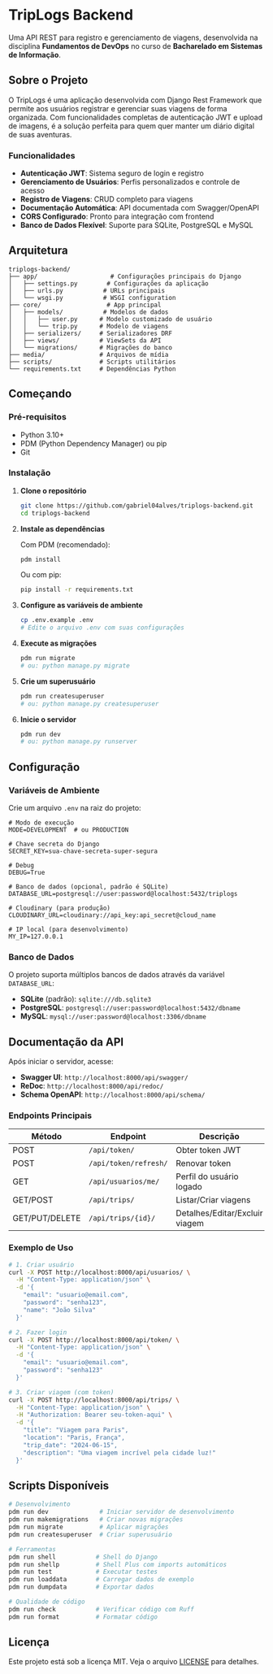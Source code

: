 # TripLogs Backend

Uma API REST para registro e gerenciamento de viagens, desenvolvida na disciplina **Fundamentos de DevOps** no curso de **Bacharelado em Sistemas de Informação**.

## Sobre o Projeto

O TripLogs é uma aplicação desenvolvida com Django Rest Framework que permite aos usuários registrar e gerenciar suas viagens de forma organizada. Com funcionalidades completas de autenticação JWT e upload de imagens, é a solução perfeita para quem quer manter um diário digital de suas aventuras.

### Funcionalidades

- **Autenticação JWT**: Sistema seguro de login e registro
- **Gerenciamento de Usuários**: Perfis personalizados e controle de acesso
- **Registro de Viagens**: CRUD completo para viagens
- **Documentação Automática**: API documentada com Swagger/OpenAPI
- **CORS Configurado**: Pronto para integração com frontend
- **Banco de Dados Flexível**: Suporte para SQLite, PostgreSQL e MySQL

## Arquitetura

```
triplogs-backend/
├── app/                    # Configurações principais do Django
│   ├── settings.py        # Configurações da aplicação
│   ├── urls.py           # URLs principais
│   └── wsgi.py           # WSGI configuration
├── core/                  # App principal
│   ├── models/           # Modelos de dados
│   │   ├── user.py      # Modelo customizado de usuário
│   │   └── trip.py      # Modelo de viagens
│   ├── serializers/     # Serializadores DRF
│   ├── views/           # ViewSets da API
│   └── migrations/      # Migrações do banco
├── media/               # Arquivos de mídia
├── scripts/             # Scripts utilitários
└── requirements.txt     # Dependências Python
```

## Começando

### Pré-requisitos

- Python 3.10+
- PDM (Python Dependency Manager) ou pip
- Git

### Instalação

1. **Clone o repositório**

   ```bash
   git clone https://github.com/gabriel04alves/triplogs-backend.git
   cd triplogs-backend
   ```

2. **Instale as dependências**

   Com PDM (recomendado):

   ```bash
   pdm install
   ```

   Ou com pip:

   ```bash
   pip install -r requirements.txt
   ```

3. **Configure as variáveis de ambiente**

   ```bash
   cp .env.example .env
   # Edite o arquivo .env com suas configurações
   ```

4. **Execute as migrações**

   ```bash
   pdm run migrate
   # ou: python manage.py migrate
   ```

5. **Crie um superusuário**

   ```bash
   pdm run createsuperuser
   # ou: python manage.py createsuperuser
   ```

6. **Inicie o servidor**
   ```bash
   pdm run dev
   # ou: python manage.py runserver
   ```

## Configuração

### Variáveis de Ambiente

Crie um arquivo `.env` na raiz do projeto:

```env
# Modo de execução
MODE=DEVELOPMENT  # ou PRODUCTION

# Chave secreta do Django
SECRET_KEY=sua-chave-secreta-super-segura

# Debug
DEBUG=True

# Banco de dados (opcional, padrão é SQLite)
DATABASE_URL=postgresql://user:password@localhost:5432/triplogs

# Cloudinary (para produção)
CLOUDINARY_URL=cloudinary://api_key:api_secret@cloud_name

# IP local (para desenvolvimento)
MY_IP=127.0.0.1
```

### Banco de Dados

O projeto suporta múltiplos bancos de dados através da variável `DATABASE_URL`:

- **SQLite** (padrão): `sqlite:///db.sqlite3`
- **PostgreSQL**: `postgresql://user:password@localhost:5432/dbname`
- **MySQL**: `mysql://user:password@localhost:3306/dbname`

## Documentação da API

Após iniciar o servidor, acesse:

- **Swagger UI**: `http://localhost:8000/api/swagger/`
- **ReDoc**: `http://localhost:8000/api/redoc/`
- **Schema OpenAPI**: `http://localhost:8000/api/schema/`

### Endpoints Principais

| Método         | Endpoint              | Descrição                      |
| -------------- | --------------------- | ------------------------------ |
| POST           | `/api/token/`         | Obter token JWT                |
| POST           | `/api/token/refresh/` | Renovar token                  |
| GET            | `/api/usuarios/me/`   | Perfil do usuário logado       |
| GET/POST       | `/api/trips/`         | Listar/Criar viagens           |
| GET/PUT/DELETE | `/api/trips/{id}/`    | Detalhes/Editar/Excluir viagem |

### Exemplo de Uso

```bash
# 1. Criar usuário
curl -X POST http://localhost:8000/api/usuarios/ \
  -H "Content-Type: application/json" \
  -d '{
    "email": "usuario@email.com",
    "password": "senha123",
    "name": "João Silva"
  }'

# 2. Fazer login
curl -X POST http://localhost:8000/api/token/ \
  -H "Content-Type: application/json" \
  -d '{
    "email": "usuario@email.com",
    "password": "senha123"
  }'

# 3. Criar viagem (com token)
curl -X POST http://localhost:8000/api/trips/ \
  -H "Content-Type: application/json" \
  -H "Authorization: Bearer seu-token-aqui" \
  -d '{
    "title": "Viagem para Paris",
    "location": "Paris, França",
    "trip_date": "2024-06-15",
    "description": "Uma viagem incrível pela cidade luz!"
  }'
```

## Scripts Disponíveis

```bash
# Desenvolvimento
pdm run dev              # Iniciar servidor de desenvolvimento
pdm run makemigrations   # Criar novas migrações
pdm run migrate          # Aplicar migrações
pdm run createsuperuser  # Criar superusuário

# Ferramentas
pdm run shell           # Shell do Django
pdm run shellp          # Shell Plus com imports automáticos
pdm run test            # Executar testes
pdm run loaddata        # Carregar dados de exemplo
pdm run dumpdata        # Exportar dados

# Qualidade de código
pdm run check           # Verificar código com Ruff
pdm run format          # Formatar código
```

## Licença

Este projeto está sob a licença MIT. Veja o arquivo [LICENSE](LICENSE) para detalhes.
